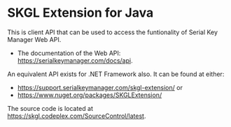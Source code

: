 SKGL Extension for Java
=======================

This is client API that can be used to access the funtionality of Serial Key Manager Web API.
* The documentation of the Web API: https://serialkeymanager.com/docs/api.

An equivalent API exists for .NET Framework also. It can be found at either:
* https://support.serialkeymanager.com/skgl-extension/ or
* https://www.nuget.org/packages/SKGLExtension/

The source code is located at https://skgl.codeplex.com/SourceControl/latest.
